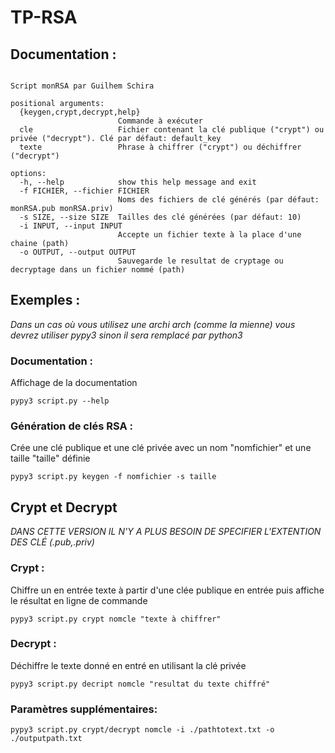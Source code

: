 # TP-RSA

## Documentation :

```usage: script.py [-h] [-f FICHIER] [-s SIZE] [-i INPUT] [-o OUTPUT] {keygen,crypt,decrypt,help} [cle] [texte]

Script monRSA par Guilhem Schira

positional arguments:
  {keygen,crypt,decrypt,help}
                        Commande à exécuter
  cle                   Fichier contenant la clé publique ("crypt") ou privée ("decrypt"). Clé par défaut: default_key
  texte                 Phrase à chiffrer ("crypt") ou déchiffrer ("decrypt")

options:
  -h, --help            show this help message and exit
  -f FICHIER, --fichier FICHIER
                        Noms des fichiers de clé générés (par défaut: monRSA.pub monRSA.priv)
  -s SIZE, --size SIZE  Tailles des clé générées (par défaut: 10)
  -i INPUT, --input INPUT
                        Accepte un fichier texte à la place d'une chaine (path)
  -o OUTPUT, --output OUTPUT
                        Sauvegarde le resultat de cryptage ou decryptage dans un fichier nommé (path)
```

## Exemples :
*Dans un cas où vous utilisez une archi arch (comme la mienne) vous devrez utiliser pypy3 sinon il sera remplacé par python3*

### Documentation :
Affichage de la documentation
```console
pypy3 script.py --help
```

### Génération de clés RSA :
Crée une clé publique et une clé privée avec un nom "nomfichier" et une taille "taille" définie
```console
pypy3 script.py keygen -f nomfichier -s taille
```
## Crypt et Decrypt
*DANS CETTE VERSION IL N'Y A PLUS BESOIN DE SPECIFIER L'EXTENTION DES CLÉ (.pub,.priv)*
### Crypt :
Chiffre un en entrée texte à partir d'une clée publique en entrée puis affiche le résultat en ligne de commande
```console
pypy3 script.py crypt nomcle "texte à chiffrer"
```
### Decrypt :
Déchiffre le texte donné en entré en utilisant la clé privée
```console
pypy3 script.py decript nomcle "resultat du texte chiffré"
```
### Paramètres supplémentaires:
```console
pypy3 script.py crypt/decrypt nomcle -i ./pathtotext.txt -o ./outputpath.txt
```